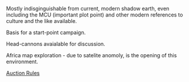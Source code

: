 Mostly indisginguishable from current, modern shadow earth, even
including the MCU (important plot point) and other modern references
to culture and the like available.

Basis for a start-point campaign.

Head-cannons avaialable for discussion.

Africa map exploration - due to satelite anomoly, is the opening of
this environment.

[Auction Rules](InzaloAuctionRules.md)

